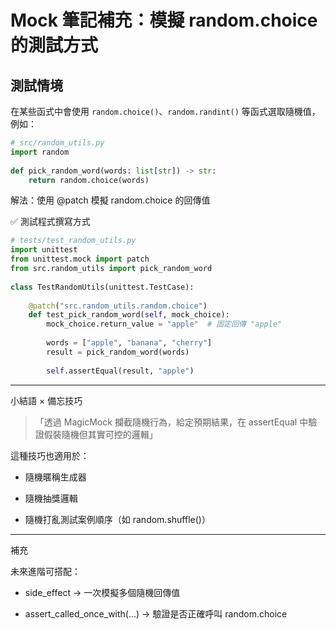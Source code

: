 # Mock 筆記補充：模擬 random.choice 的測試方式
 
## 測試情境
 
在某些函式中會使用 `random.choice()`、`random.randint()` 等函式選取隨機值，例如：
 
```python
# src/random_utils.py
import random
 
def pick_random_word(words: list[str]) -> str:
    return random.choice(words)
```

解法：使用 @patch 模擬 random.choice 的回傳值
 
✅ 測試程式撰寫方式

```python
# tests/test_random_utils.py
import unittest
from unittest.mock import patch
from src.random_utils import pick_random_word
 
class TestRandomUtils(unittest.TestCase):
 
    @patch("src.random_utils.random.choice")
    def test_pick_random_word(self, mock_choice):
        mock_choice.return_value = "apple"  # 固定回傳 "apple"
 
        words = ["apple", "banana", "cherry"]
        result = pick_random_word(words)
 
        self.assertEqual(result, "apple")
```

---
 
小結語 × 備忘技巧
 
> 「透過 MagicMock 攔截隨機行為，給定預期結果，在 assertEqual 中驗證假裝隨機但其實可控的邏輯」

 
這種技巧也適用於：
 
- 隨機暱稱生成器

- 隨機抽獎邏輯
 
- 隨機打亂測試案例順序（如 random.shuffle()）
 
---
 
補充
 
未來進階可搭配：
 
- side_effect → 一次模擬多個隨機回傳值
 
- assert_called_once_with(...) → 驗證是否正確呼叫 random.choice 